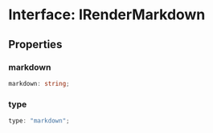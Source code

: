 # Interface: IRenderMarkdown

## Properties

### markdown

```ts
markdown: string;
```

### type

```ts
type: "markdown";
```
